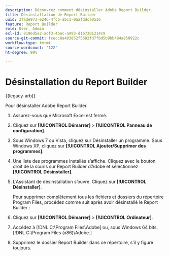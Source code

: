 ```yaml
---
description: Découvrez comment désinstaller Adobe Report Builder.
title: Désinstallation de Report Builder
uuid: 3fade973-e246-4fcb-abc1-0aafddca0536
feature: Report Builder
role: User, Admin
exl-id: 8196d5e2-acf3-4bac-a993-d1b7301214c9
source-git-commit: fcecc8a493852f5682fd7fbd5b9bb484a850922c
workflow-type: tm+mt
source-wordcount: '122'
ht-degree: 90%

---
```


# Désinstallation du Report Builder

{{legacy-arb}}

Pour désinstaller Adobe Report Builder.

1. Assurez-vous que Microsoft Excel est fermé.
1. Cliquez sur **[!UICONTROL Démarrer]** > **[!UICONTROL Panneau de configuration]**.
1. Sous Windows 7 ou Vista, cliquez sur Désinstaller un programme. Sous Windows XP, cliquez sur **[!UICONTROL Ajouter/Supprimer des programmes]**.
1. Une liste des programmes installés s’affiche. Cliquez avec le bouton droit de la souris sur Report Builder d’Adobe et sélectionnez **[!UICONTROL Désinstaller]**.
1. L’Assistant de désinstallation s’ouvre. Cliquez sur **[!UICONTROL Désinstaller]**.

   Pour supprimer complètement tous les fichiers et dossiers du répertoire Program Files, procédez comme suit après avoir désinstallé le Report Builder :
1. Cliquez sur **[!UICONTROL Démarrer]** > **[!UICONTROL Ordinateur]**.
1. Accédez à [!DNL C:\Program Files\Adobe\] ou, sous Windows 64 bits, [!DNL C:\Program Files (x86)\Adobe.]
1. Supprimez le dossier Report Builder dans ce répertoire, s’il y figure toujours.
